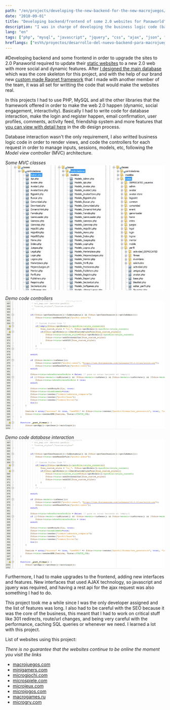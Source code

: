 ```yaml
---
path: "/en/projects/developing-the-new-backend-for-the-new-macrojuegos/"
date: "2010-09-01"
title: "Developing backend/frontend of some 2.0 websites for Panaworld"
description: "I was in charge of developing the business logic code (backend) for the next 2.0 generation of websites for Panaworld. Using php, I built most of the social features, profile logic, comment system, interfaces and some upgrades to the old frontend."
lang: "en"
tags: ["php", "mysql", "javascript", "jquery", "css", "ajax", "json", "mvc", "solid-development", "ragnet", "private-project"]
hreflangs: ["es%%/proyectos/desarrollo-del-nuevo-backend-para-macrojuegos/", "en%%/en/projects/developing-the-new-backend-for-the-new-macrojuegos/"]
---
```

#Developing backend and some frontend in order to upgrade the sites to 2.0
Panaworld required to update their [static websites](/en/projects/upgrading-main-product-line-to-panagen/) to a new 2.0 web with more social and dynamic features. After [I designed the main database](/en/projects/design-and-build-a-big-social-database/) which was the core skeleton for this project, and with the help of our brand new [custom made Ragnet framework](/en/projects/building-new-mvc-based-custom-framework-ragnet/) that I made with another member of the team, it was all set for writting the code that would make the websites real.

In this projects I had to use PHP, MySQL and all the other libraries that the framework offered in order to make the web 2.0 happen (dynamic, social engagement, interactivity). Basically I had to write code for database interaction, make the login and register happen, email confirmation, user profiles, comments, activity feed, friendship system and more features that [you can view with detail here](/en/projects/design-and-build-a-big-social-database/) in the db design process.

Database interaction wasn't the only requirement, I also writted business logic code in order to render views, and code the controllers for each request in order to manage inputs, sessions, models, etc, following the _Model view controller_ (MVC) architecture.

*Some MVC classes*
![classes mvc project 2.0](some-mvc-classes.jpg)

*Demo code controllers*
![Example demo code controllers](show-demo-code-1.jpg)

*Demo code database interaction*
![Example demo code model](show-demo-code-1.jpg)

Furthermore, I had to make upgrades to the frontend, adding new interfaces and features. New interfaces that used AJAX technology, so javascript and jquery was required, and having a rest api for the ajax request was also something I had to do.

This project took me a while since I was the only developer assigned and the list of features was long. I also had to be careful with the SEO because it was the core of the business, this meant that I had to work on critical stuff like 301 redirects, route/url changes, and being very careful with the performance, caching SQL queries or whenever we need. I learned a lot with this project.

List of websites using this project:

_There is no guarantee that the websites continue to be online the moment you visit the links_
* [macrojuegos.com](http://www.macrojuegos.com)
* [minigamers.com](http://www.minigamers.com)
* [microgiochi.com](http://www.microgiochi.com)
* [microspiele.com](http://www.microspiele.com)
* [microjeux.com](http://www.microjeux.com)
* [microjogos.com](http://www.microjogos.com)
* [macrogames.ru](http://www.macrogames.ru)
* [microgry.com](http://www.microgry.com)
